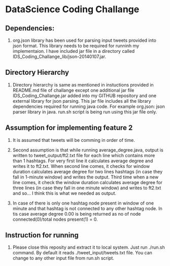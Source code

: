 # DataScience Coding Challange

## Dependencies:

1. 	org.json library has been used for parsing input tweets provided into json format. This library needs to be required for runninh my implementaion. I have included jar file in a directory called IDS_Coding_Challange_lib/json-20140107.jar.

## Directory Hierarchy

1.	Directory hierarchy is same as mentioned in instuctions provided in README.md file of challange except one additional jar file IDS_Coding_Challange.jar added into my GITHUB repository and one external library for json parsing. This jar file includes all the library dependencies required for running java code. For example org.json: json parser library in java. run.sh script is being run using this jar file only.

## Assumption for implementing feature 2

1. 	It is assumed that tweets will be comming in order of time.
	
2. 	Second assumption is that while running average_degree.java, output is written to tweet_output/ft2.txt file for each line which contains more than 1 hashtags. 
	For very first line it calculates average degree and writes it to ft2.txt. When second line comes, it checks for window duration calculates average degree for 
	two lines hashtags (in case they fall in 1-minute window) and writes the output. Third time when a new line comes, it check the window duration calculates average 
	degree for three lines (in case they fall in one minute  window) and writes to ft2.txt and so... I think this is what we needed as output. 

3.	In case of there is only one hashtag node present in window of one minute and that hashtag is not connected to any other hashtag node. In tis case average degree 0.00 is being returned as no of node connected(0)/total nodes present(1) = 0.

## Instruction for running 

1.	Please close this reposity and extract it to local system. Just run ./run.sh command. By default it reads ./tweet_input/tweets.txt file. You can change to any other input file from run.sh script.
